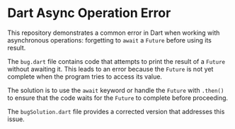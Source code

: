 # Dart Async Operation Error

This repository demonstrates a common error in Dart when working with asynchronous operations: forgetting to `await` a `Future` before using its result.

The `bug.dart` file contains code that attempts to print the result of a `Future` without awaiting it. This leads to an error because the `Future` is not yet complete when the program tries to access its value.

The solution is to use the `await` keyword or handle the `Future` with `.then()` to ensure that the code waits for the `Future` to complete before proceeding.

The `bugSolution.dart` file provides a corrected version that addresses this issue.
